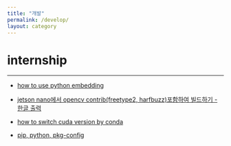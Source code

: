 ```yaml
---
title: "개발"
permalink: /develop/
layout: category
---
```


# internship
-----------------------------------
- [how to use python embedding](https://lhju4e.github.io/develop/intern1)


- [jetson nano에서 opencv contrib(freetype2, harfbuzz)포함하여 빌드하기 - 한글 출력](https://lhju4e.github.io/develop/intern2)


- [how to switch cuda version by conda](https://lhju4e.github.io/develop/intern3)


- [pip, python, pkg-config](https://lhju4e.github.io/develop/intern4)



